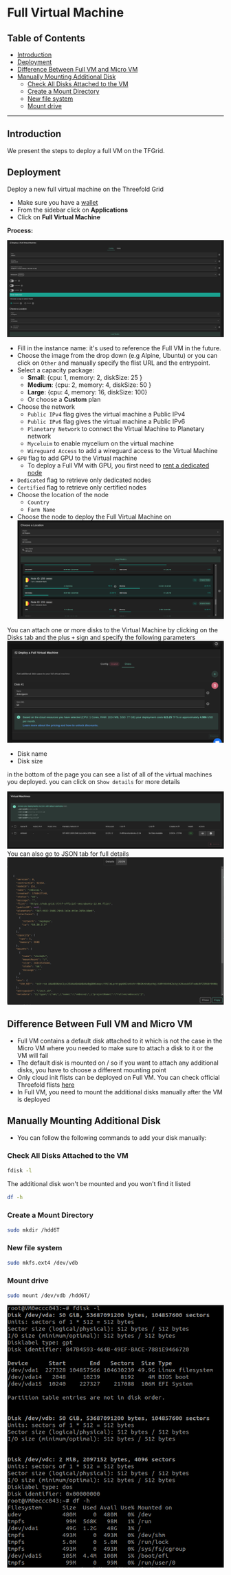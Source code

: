 <h1> Full Virtual Machine </h1>

<h2>Table of Contents </h2>

- [Introduction](#introduction)
- [Deployment](#deployment)
- [Difference Between Full VM and Micro VM](#difference-between-full-vm-and-micro-vm)
- [Manually Mounting Additional Disk](#manually-mounting-additional-disk)
  - [Check All Disks Attached to the VM](#check-all-disks-attached-to-the-vm)
  - [Create a Mount Directory](#create-a-mount-directory)
  - [New file system](#new-file-system)
  - [Mount drive](#mount-drive)

***

## Introduction

We present the steps to deploy a full VM on the TFGrid.

## Deployment

Deploy a new full virtual machine on the Threefold Grid

- Make sure you have a [wallet](../wallet_connector.md)
- From the sidebar click on **Applications**
- Click on **Full Virtual Machine**

**Process:**

![ ](./img/solutions_fullvm.png)

- Fill in the instance name: it's used to reference the Full VM in the future.
- Choose the image from the drop down (e.g Alpine, Ubuntu) or you can click on `Other` and manually specify the flist URL and the entrypoint.
- Select a capacity package:
  - **Small**: {cpu: 1, memory: 2, diskSize: 25 }
  - **Medium**: {cpu: 2, memory: 4, diskSize: 50 }
  - **Large**: {cpu: 4, memory: 16, diskSize: 100}
  - Or choose a **Custom** plan
- Choose the network
  - `Public IPv4` flag gives the virtual machine a Public IPv4
  - `Public IPv6` flag gives the virtual machine a Public IPv6
  - `Planetary Network` to connect the Virtual Machine to Planetary network
  - `Myceluim` to enable mycelium on the virtual machine
  - `Wireguard Access` to add a wireguard access to the Virtual Machine
- `GPU` flag to add GPU to the Virtual machine
  - To deploy a Full VM with GPU, you first need to [rent a dedicated node](../../dashboard/deploy/dedicated_machines.md)
- `Dedicated` flag to retrieve only dedicated nodes 
- `Certified` flag to retrieve only certified nodes 
- Choose the location of the node
  - `Country`
  - `Farm Name`
- Choose the node to deploy the Full Virtual Machine on
  ![](./img/node_selection.png)

You can attach one or more disks to the Virtual Machine by clicking on the Disks tab and the plus `+` sign and specify the following parameters
![ ](./img/new_vm3.png)

- Disk name
- Disk size

in the bottom of the page you can see a list of all of the virtual machines you deployed. you can click on `Show details` for more details

![ ](./img/new_vm5.png)
You can also go to JSON tab for full details
![ ](./img/new_vm6.png)

## Difference Between Full VM and Micro VM

- Full VM contains a default disk attached to it which is not the case in the Micro VM where you needed to make sure to attach a disk to it or the VM will fail
- The default disk is mounted on / so if you want to attach any additional disks, you have to choose a different mounting point
- Only cloud init flists can be deployed on Full VM. You can check official Threefold flists [here](https://hub.grid.tf/tf-official-vms)
- In Full VM, you need to mount the additional disks manually after the VM is deployed

## Manually Mounting Additional Disk

- You can follow the following commands to add your disk manually:

### Check All Disks Attached to the VM

```bash
fdisk -l
```

The additional disk won't be mounted and you won't find it listed

```bash
df -h
```

### Create a Mount Directory

```bash
sudo mkdir /hdd6T
```

### New file system

```bash
sudo mkfs.ext4 /dev/vdb
```

### Mount drive

```bash
sudo mount /dev/vdb /hdd6T/
```

![mounting additional disk](./img/fullvm6.png)
